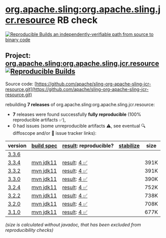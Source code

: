 [org.apache.sling:org.apache.sling.jcr.resource](https://central.sonatype.com/artifact/org.apache.sling/org.apache.sling.jcr.resource/versions) RB check
=======

[![Reproducible Builds](https://reproducible-builds.org/images/logos/rb.svg) an independently-verifiable path from source to binary code](https://reproducible-builds.org/)

## Project: [org.apache.sling:org.apache.sling.jcr.resource](https://central.sonatype.com/artifact/org.apache.sling/org.apache.sling.jcr.resource/versions) [![Reproducible Builds](https://img.shields.io/endpoint?url=https://raw.githubusercontent.com/jvm-repo-rebuild/reproducible-central/master/content/org/apache/sling/org.apache.sling.jcr.resource/badge.json)](https://github.com/jvm-repo-rebuild/reproducible-central/blob/master/content/org/apache/sling/org.apache.sling.jcr.resource/README.md)

Source code: [https://github.com/apache/sling-org-apache-sling-jcr-resource.git](https://github.com/apache/sling-org-apache-sling-jcr-resource.git)

rebuilding **7 releases** of org.apache.sling:org.apache.sling.jcr.resource:
- **7** releases were found successfully **fully reproducible** (100% reproducible artifacts :white_check_mark:),
- 0 had issues (some unreproducible artifacts :warning:, see eventual :mag: diffoscope and/or :memo: issue tracker links):

| version | [build spec](/BUILDSPEC.md) | [result](https://reproducible-builds.org/docs/jvm/): reproducible? | [stabilize](https://github.com/google/oss-rebuild/blob/main/cmd/stabilize/README.md) | size |
| -- | --------- | ------ | ------ | -- |
| [3.3.6](https://central.sonatype.com/artifact/org.apache.sling/org.apache.sling.jcr.resource/3.3.6/pom) | | | |
| [3.3.4](https://central.sonatype.com/artifact/org.apache.sling/org.apache.sling.jcr.resource/3.3.4/pom) | [mvn jdk11](org.apache.sling.jcr.resource-3.3.4.buildspec) | [result](org.apache.sling.jcr.resource-3.3.4.buildinfo): [4 :white_check_mark: ](org.apache.sling.jcr.resource-3.3.4.buildcompare) | | 391K |
| [3.3.2](https://central.sonatype.com/artifact/org.apache.sling/org.apache.sling.jcr.resource/3.3.2/pom) | [mvn jdk11](org.apache.sling.jcr.resource-3.3.2.buildspec) | [result](org.apache.sling.jcr.resource-3.3.2.buildinfo): [4 :white_check_mark: ](org.apache.sling.jcr.resource-3.3.2.buildcompare) | | 391K |
| [3.3.0](https://central.sonatype.com/artifact/org.apache.sling/org.apache.sling.jcr.resource/3.3.0/pom) | [mvn jdk11](org.apache.sling.jcr.resource-3.3.0.buildspec) | [result](org.apache.sling.jcr.resource-3.3.0.buildinfo): [4 :white_check_mark: ](org.apache.sling.jcr.resource-3.3.0.buildcompare) | | 390K |
| [3.2.4](https://central.sonatype.com/artifact/org.apache.sling/org.apache.sling.jcr.resource/3.2.4/pom) | [mvn jdk11](org.apache.sling.jcr.resource-3.2.4.buildspec) | [result](org.apache.sling.jcr.resource-3.2.4.buildinfo): [4 :white_check_mark: ](org.apache.sling.jcr.resource-3.2.4.buildcompare) | | 752K |
| [3.2.2](https://central.sonatype.com/artifact/org.apache.sling/org.apache.sling.jcr.resource/3.2.2/pom) | [mvn jdk11](org.apache.sling.jcr.resource-3.2.2.buildspec) | [result](org.apache.sling.jcr.resource-3.2.2.buildinfo): [4 :white_check_mark: ](org.apache.sling.jcr.resource-3.2.2.buildcompare) | | 738K |
| [3.2.0](https://central.sonatype.com/artifact/org.apache.sling/org.apache.sling.jcr.resource/3.2.0/pom) | [mvn jdk11](org.apache.sling.jcr.resource-3.2.0.buildspec) | [result](org.apache.sling.jcr.resource-3.2.0.buildinfo): [4 :white_check_mark: ](org.apache.sling.jcr.resource-3.2.0.buildcompare) | | 708K |
| [3.1.0](https://central.sonatype.com/artifact/org.apache.sling/org.apache.sling.jcr.resource/3.1.0/pom) | [mvn jdk11](org.apache.sling.jcr.resource-3.1.0.buildspec) | [result](org.apache.sling.jcr.resource-3.1.0.buildinfo): [4 :white_check_mark: ](org.apache.sling.jcr.resource-3.1.0.buildcompare) | | 677K |

<i>(size is calculated without javadoc, that has been excluded from reproducibility checks)</i>

